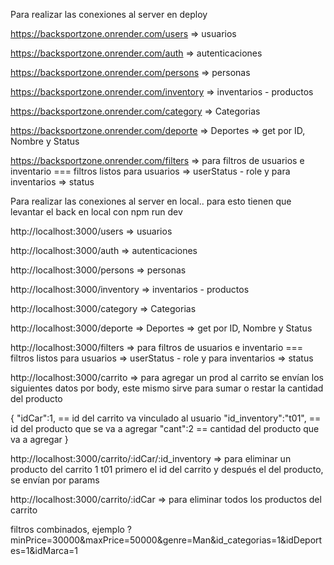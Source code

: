 Para realizar las conexiones al server en deploy

https://backsportzone.onrender.com/users => usuarios

https://backsportzone.onrender.com/auth => autenticaciones

https://backsportzone.onrender.com/persons => personas

https://backsportzone.onrender.com/inventory => inventarios - productos

https://backsportzone.onrender.com/category => Categorias

https://backsportzone.onrender.com/deporte => Deportes => get por ID, Nombre y Status

https://backsportzone.onrender.com/filters => para filtros de usuarios e inventario === filtros listos para usuarios => userStatus - role y para inventarios => status

Para realizar las conexiones al server en local.. para esto tienen que levantar el back en local con npm run dev

http://localhost:3000/users => usuarios

http://localhost:3000/auth => autenticaciones

http://localhost:3000/persons => personas

http://localhost:3000/inventory => inventarios - productos

http://localhost:3000/category => Categorias

http://localhost:3000/deporte => Deportes => get por ID, Nombre y Status

http://localhost:3000/filters => para filtros de usuarios e inventario === filtros listos para usuarios => userStatus - role y para inventarios => status

http://localhost:3000/carrito => para agregar un prod al carrito se envían los siguientes datos por body, este mismo sirve para sumar o restar la cantidad del producto

{
"idCar":1, == id del carrito va vinculado al usuario
"id_inventory":"t01", == id del producto que se va a agregar
"cant":2 == cantidad del producto que va a agregar
}

http://localhost:3000/carrito/:idCar/:id_inventory => para eliminar un producto del carrito
1 t01 primero el id del carrito y después el del producto, se envían por params

http://localhost:3000/carrito/:idCar => para eliminar todos los productos del carrito

filtros combinados, ejemplo ?minPrice=30000&maxPrice=50000&genre=Man&id_categorias=1&idDeportes=1&idMarca=1
